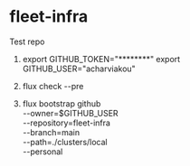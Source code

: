 # fleet-infra
Test repo

1. export GITHUB_TOKEN="********"
   export GITHUB_USER="acharviakou"

2. flux check --pre
3. flux bootstrap github \
  --owner=$GITHUB_USER \
  --repository=fleet-infra \
  --branch=main \
  --path=./clusters/local \
  --personal